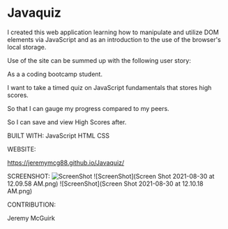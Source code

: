 # Javaquiz 

I created this web application learning how to manipulate and utilize DOM elements via JavaScript and as an introduction to the use of the browser's local storage.

Use of the site can be summed up with the following user story:

As a a coding bootcamp student.

I want to take a timed quiz on JavaScript fundamentals that stores high scores.

So that I can gauge my progress compared to my peers.

So I can save and view High Scores after. 

BUILT WITH:
JavaScript
HTML
CSS

WEBSITE:

https://jeremymcg88.github.io/Javaquiz/

SCREENSHOT:
![ScreenShot](1630298218015.png)
![ScreenShot](Screen Shot 2021-08-30 at 12.09.58 AM.png)
![ScreenShot](Screen Shot 2021-08-30 at 12.10.18 AM.png)

CONTRIBUTION:

Jeremy McGuirk

